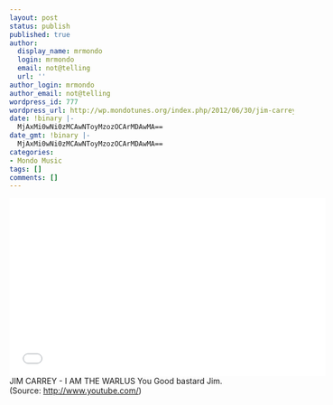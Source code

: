 ```yaml
---
layout: post
status: publish
published: true
author:
  display_name: mrmondo
  login: mrmondo
  email: not@telling
  url: ''
author_login: mrmondo
author_email: not@telling
wordpress_id: 777
wordpress_url: http://wp.mondotunes.org/index.php/2012/06/30/jim-carrey-i-am-the-warlus-you-good-bastard/
date: !binary |-
  MjAxMi0wNi0zMCAwNToyMzozOCArMDAwMA==
date_gmt: !binary |-
  MjAxMi0wNi0zMCAwNToyMzozOCArMDAwMA==
categories:
- Mondo Music
tags: []
comments: []
---
```

<iframe width="560" height="315" src="//www.youtube.com/embed/M0Gz5zbGONk" frameborder="0"> </iframe>
JIM CARREY - I AM THE WARLUS
You Good bastard Jim.
<div class="attribution">(<span>Source:</span> <a href="http://www.youtube.com/">http://www.youtube.com/</a>)</div>
